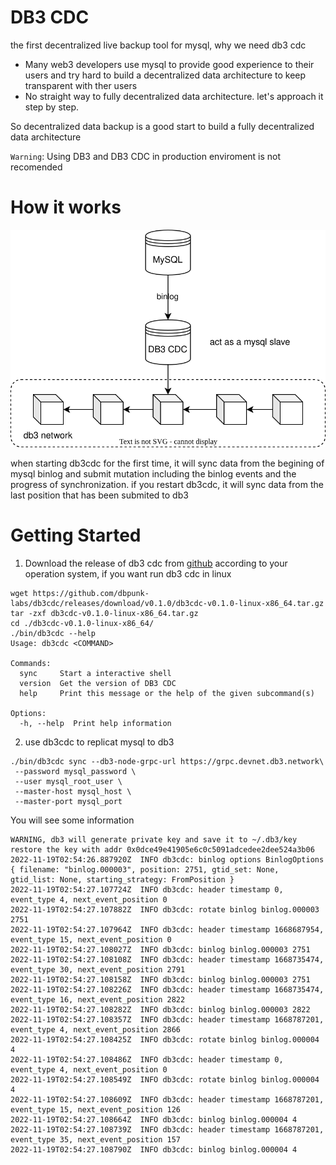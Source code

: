 # DB3 CDC

the first decentralized live backup tool for mysql, why we need db3 cdc
* Many web3 developers use mysql to provide good experience to their users and try hard to build a decentralized data architecture to keep transparent with ther users
* No straight way to fully decentralized data architecture. let's approach it step by step.

So decentralized data backup is a good start to build a fully decentralized data architecture

`Warning`: Using DB3 and DB3 CDC in production enviroment is not recomended

# How it works

![how_it_works](./images/db3_cdc_how_it_works.svg)

when starting db3cdc for the first time, it will sync data from the begining of mysql binlog and submit mutation including the binlog events and the progress of synchronization. if you restart db3cdc, it will sync data from the last position that has been submited to db3 

# Getting Started

1. Download the release of db3 cdc from [github](https://github.com/dbpunk-labs/db3cdc/releases/tag/v0.1.0) according to your operation system, if you want run db3 cdc in linux 

```shell
wget https://github.com/dbpunk-labs/db3cdc/releases/download/v0.1.0/db3cdc-v0.1.0-linux-x86_64.tar.gz
tar -zxf db3cdc-v0.1.0-linux-x86_64.tar.gz
cd ./db3cdc-v0.1.0-linux-x86_64/
./bin/db3cdc --help
Usage: db3cdc <COMMAND>

Commands:
  sync     Start a interactive shell
  version  Get the version of DB3 CDC
  help     Print this message or the help of the given subcommand(s)

Options:
  -h, --help  Print help information
```
2. use db3cdc to replicat mysql to db3

```
./bin/db3cdc sync --db3-node-grpc-url https://grpc.devnet.db3.network\
 --password mysql_password \
 --user mysql_root_user \
 --master-host mysql_host \
 --master-port mysql_port

```
You will see some information

```2022-11-19T02:54:26.886795Z  INFO db3cdc: find step data {"Position":["binlog.000003",2751]}
WARNING, db3 will generate private key and save it to ~/.db3/key
restore the key with addr 0x0dce49e41905e6c0c5091adcedee2dee524a3b06
2022-11-19T02:54:26.887920Z  INFO db3cdc: binlog options BinlogOptions { filename: "binlog.000003", position: 2751, gtid_set: None, gtid_list: None, starting_strategy: FromPosition }
2022-11-19T02:54:27.107724Z  INFO db3cdc: header timestamp 0, event_type 4, next_event_position 0
2022-11-19T02:54:27.107882Z  INFO db3cdc: rotate binlog binlog.000003 2751
2022-11-19T02:54:27.107964Z  INFO db3cdc: header timestamp 1668687954, event_type 15, next_event_position 0
2022-11-19T02:54:27.108027Z  INFO db3cdc: binlog binlog.000003 2751
2022-11-19T02:54:27.108108Z  INFO db3cdc: header timestamp 1668735474, event_type 30, next_event_position 2791
2022-11-19T02:54:27.108158Z  INFO db3cdc: binlog binlog.000003 2751
2022-11-19T02:54:27.108226Z  INFO db3cdc: header timestamp 1668735474, event_type 16, next_event_position 2822
2022-11-19T02:54:27.108282Z  INFO db3cdc: binlog binlog.000003 2822
2022-11-19T02:54:27.108357Z  INFO db3cdc: header timestamp 1668787201, event_type 4, next_event_position 2866
2022-11-19T02:54:27.108425Z  INFO db3cdc: rotate binlog binlog.000004 4
2022-11-19T02:54:27.108486Z  INFO db3cdc: header timestamp 0, event_type 4, next_event_position 0
2022-11-19T02:54:27.108549Z  INFO db3cdc: rotate binlog binlog.000004 4
2022-11-19T02:54:27.108609Z  INFO db3cdc: header timestamp 1668787201, event_type 15, next_event_position 126
2022-11-19T02:54:27.108664Z  INFO db3cdc: binlog binlog.000004 4
2022-11-19T02:54:27.108739Z  INFO db3cdc: header timestamp 1668787201, event_type 35, next_event_position 157
2022-11-19T02:54:27.108790Z  INFO db3cdc: binlog binlog.000004 4
```








